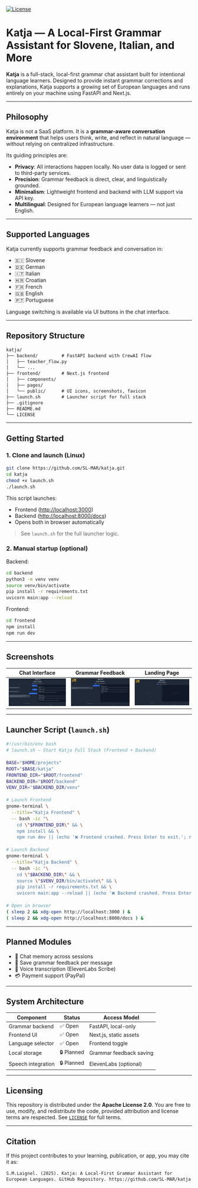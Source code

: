 [![License](https://img.shields.io/badge/License-Apache%202.0-blue.svg)](https://opensource.org/licenses/Apache-2.0)

# Katja — A Local-First Grammar Assistant for Slovene, Italian, and More

**Katja** is a full-stack, local-first grammar chat assistant built for intentional language learners. Designed to provide instant grammar corrections and explanations, Katja supports a growing set of European languages and runs entirely on your machine using FastAPI and Next.js.

---

## Philosophy

Katja is not a SaaS platform. It is a **grammar-aware conversation environment** that helps users think, write, and reflect in natural language — without relying on centralized infrastructure.

Its guiding principles are:

* **Privacy**: All interactions happen locally. No user data is logged or sent to third-party services.
* **Precision**: Grammar feedback is direct, clear, and linguistically grounded.
* **Minimalism**: Lightweight frontend and backend with LLM support via API key.
* **Multilingual**: Designed for European language learners — not just English.

---

## Supported Languages

Katja currently supports grammar feedback and conversation in:

* 🇸🇮 Slovene
* 🇩🇪 German
* 🇮🇹 Italian
* 🇭🇷 Croatian
* 🇫🇷 French
* 🇬🇧 English
* 🇵🇹 Portuguese

Language switching is available via UI buttons in the chat interface.

---

## Repository Structure

```
katja/
├── backend/         # FastAPI backend with CrewAI flow
│   ├── teacher_flow.py
│   └── ...
├── frontend/        # Next.js frontend
│   ├── components/
│   ├── pages/
│   └── public/      # UI icons, screenshots, favicon
├── launch.sh        # Launcher script for full stack
├── .gitignore
├── README.md
└── LICENSE
```

---

## Getting Started

### 1. Clone and launch (Linux)

```bash
git clone https://github.com/SL-MAR/katja.git
cd katja
chmod +x launch.sh
./launch.sh
```

This script launches:

* Frontend ([http://localhost:3000](http://localhost:3000))
* Backend ([http://localhost:8000/docs](http://localhost:8000/docs))
* Opens both in browser automatically

> See `launch.sh` for the full launcher logic.

### 2. Manual startup (optional)

Backend:

```bash
cd backend
python3 -m venv venv
source venv/bin/activate
pip install -r requirements.txt
uvicorn main:app --reload
```

Frontend:

```bash
cd frontend
npm install
npm run dev
```

---

## Screenshots

| Chat Interface                   | Grammar Feedback                         | Landing Page                                |
| -------------------------------- | ---------------------------------------- | ------------------------------------------- |
| ![](./frontend/public/Katja.png) | ![](./frontend/public/Katja_example.png) | ![](./frontend/public/KatjaLandingPage.png) |

---

## Launcher Script (`launch.sh`)

```bash
#!/usr/bin/env bash
# launch.sh – Start Katja Full Stack (Frontend + Backend)

BASE="$HOME/projects"
ROOT="$BASE/katja"
FRONTEND_DIR="$ROOT/frontend"
BACKEND_DIR="$ROOT/backend"
VENV_DIR="$BACKEND_DIR/venv"

# Launch Frontend
gnome-terminal \
  --title="Katja Frontend" \
  -- bash -ic "\
    cd \"$FRONTEND_DIR\" && \
    npm install && \
    npm run dev || (echo '❌ Frontend crashed. Press Enter to exit.'; read)"

# Launch Backend
gnome-terminal \
  --title="Katja Backend" \
  -- bash -ic "\
    cd \"$BACKEND_DIR\" && \
    source \"$VENV_DIR/bin/activate\" && \
    pip install -r requirements.txt && \
    uvicorn main:app --reload || (echo '❌ Backend crashed. Press Enter to exit.'; read)"

# Open in browser
( sleep 2 && xdg-open http://localhost:3000 ) &
( sleep 2 && xdg-open http://localhost:8000/docs ) &
```

---

## Planned Modules

* 🧠 Chat memory across sessions
* 💾 Save grammar feedback per message
* 🎤 Voice transcription (ElevenLabs Scribe)
* 💳 Payment support (PayPal)

---

## System Architecture

| Component          | Status     | Access Model            |
| ------------------ | ---------- | ----------------------- |
| Grammar backend    | ✅ Open     | FastAPI, local-only     |
| Frontend UI        | ✅ Open     | Next.js, static assets  |
| Language selector  | ✅ Open     | Frontend toggle         |
| Local storage      | 🔒 Planned | Grammar feedback saving |
| Speech integration | 🔒 Planned | ElevenLabs (optional)   |

---

## Licensing

This repository is distributed under the **Apache License 2.0**. You are free to use, modify, and redistribute the code, provided attribution and license terms are respected. See [`LICENSE`](./LICENSE) for full terms.

---

## Citation

If this project contributes to your learning, publication, or app, you may cite it as:

```
S.M.Laignel. (2025). Katja: A Local-First Grammar Assistant for European Languages. GitHub Repository. https://github.com/SL-MAR/katja
```

